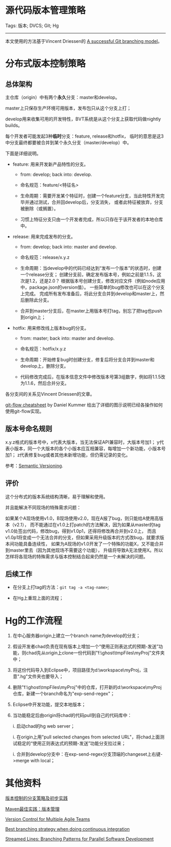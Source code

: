 # 源代码版本管理策略
Tags: 版本; DVCS; Git; Hg

------

本文使用的方法基于Vincent Driessen的
[A successful Git branching model](http://nvie.com/posts/a-successful-git-branching-model/)。

# 分布式版本控制策略

## 总体架构

主仓库（origin）中有两个**永久**分支：master和develop。

master上只保存生产环境可用版本，发布包只从这个分支上打；

develop用来收集可用的开发特性，BVT系统是从这个分支上获取代码做nightly builds。

每个开发者可能发起3种**临时**分支：feature, release和hotfix，
临时的意思是这3中分支最终都要被合并到某个永久分支（master/develop）中。

下面是详细说明。

* feature: 用来开发新产品特性的分支。

    - from: develop; back into: develop.

    - 命名规范：feature/<特征名>

    - 生命周期：需要开发某个特征时，创建一个feature分支，当此特性开发完毕并通过测试，合并回develop后，分支消失，
      或者此特征被放弃，分支被删除（或搁置）。

    - 习惯上特征分支只由一个开发者完成，所以只存在于该开发者的本地仓库中。

* release: 用来完成发布的分支。

    - from: develop; back into: master and develop.

    - 命名规范：release/x.y.z

    - 生命周期：当develop中的代码已经达到“发布一个版本”的状态时，创建一个release分支；
      创建分支前，确定发布版本号，例如之前是1.1.5，这次是1.2，还是2.0？
      根据版本号创建分支，修改对应文件（例如node应用中，package.json的version值）。
      一些简单的bug修改也可以在这个分支上完成。
      完成所有发布准备后，将此分支合并到develop和master上，然后删除此分支。

    - 合并到master分支后，在master上用版本号打tag，别忘了把tag也push到origin上；

* hotfix: 用来修改线上版本bug的分支。

    - from: master; back into: master and develop.

    - 命名规范：hotfix/x.y.z

    - 生命周期：开始修复bug时创建分支，修复后将分支合并到master和develop上，删除分支。

    - 代码修改完成后，在版本信息文件中修改版本号第3组数字，例如将1.1.5改为1.1.6，然后合并分支。

各分支间的关系见Vincent Driessen的文章。

[git-flow cheatsheet](http://danielkummer.github.io/git-flow-cheatsheet/index.html) by Daniel Kummer
给出了详细的图示说明已经各操作如何使用git-flow实现。

## 版本号命名规则

x.y.z格式的版本号中，x代表大版本，当无法保证API兼容时，大版本号加1；
y代表小版本，同一个大版本的各个小版本应互相兼容，每增加一个新功能，小版本号加1；
z代表修复bug或者其他未新增功能，但仍需记录的变化。

参考：[Semantic Versioning](http://semver.org/).

## 评价

这个分布式的版本系统结构清晰，易于理解和使用。

并且能解决不同现场的特殊需求问题：

如果某个A现场使用v1.0，B现场使用v2.0，现在A报了bug，则只能给A使用高版本（v2.1），
而不能通过在v1.0上打patch的方法解决，因为如果从master的tag v1.0处签出代码，修改bug，得到v1.0p1，还得将修改再合并到v2.0上，
而且v1.0p1将变成一个无法合并的分支，但如果采用升级版本的方式改bug，就要求版本间功能具备连续性，
如果为A现场的v1.0开发了一个特殊的功能X，又不能合并到master里去（因为其他现场不需要这个功能），
升级将导致A无法使用X。所以怎样将各现场的特殊需求与版本控制结合起来仍然是一个未解决的问题。

## 后续工作

* 在分支上打tag的方法：`git tag -a <tag-name>`;

* 在Hg上重现上面的流程；

# Hg的工作流程

1. 在中心服务器origin上建立一个branch name为develop的分支；

1. 假设开发者chad负责在现有版本上增加一个“使用正则表达式的预期-发送”功能，则chad先从origin上clone一份代码到"f:\ghost\tmpFiles\myProj"文件夹中；

1. 将这份代码导入到Eclipse中，项目路径为d:\workspace\myProj，注意".hg"文件夹也要导入；

1. 删除"f:\ghost\tmpFiles\myProj"中的仓库，打开新的d:\workspace\myProj仓库，新建一个branch命名为"exp-send-regex"；

1. Eclipse中开发功能，提交本地版本；

1. 当功能稳定后由origin将chad的代码pull到自己的代码库中：

    i. 启动chad的hg web server； 

    i. 在origin上用"pull selected changes from selected URL"，将chad上面测试稳定的“使用正则表达式的预期-发送”功能分支拉过来； 

    i. 合并到develop分支中：在exp-send-regex分支顶端的changeset上右键->merge with local； 

# 其他资料

[版本控制的分支策略及初步实践]( http://www.51testing.com/?uid-300987-action-viewspace-itemid-823031 )

[Maven最佳实践：版本管理]( http://juvenshun.iteye.com/blog/376422 )

[Version Control for Multiple Agile Teams]( http://www.infoq.com/articles/agile-version-control )

[Best branching strategy when doing continuous integration]( http://stackoverflow.com/questions/597707/best-branching-strategy-when-doing-continuous-integration )

[Streamed Lines: Branching Patterns for Parallel Software Development]( http://www.hillside.net/plop/plop98/final_submissions/P37.doc )
